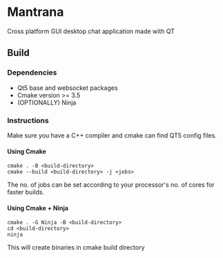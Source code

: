 # Mantrana
Cross platform GUI desktop chat application made with QT

## Build

### Dependencies
* Qt5 base and websocket packages
* Cmake version >= 3.5
* (OPTIONALLY) Ninja

### Instructions

Make sure you have a C++ compiler and cmake can find QT5 config files.

#### Using Cmake
```
cmake . -B <build-directory>
cmake --build <build-directory> -j <jobs>
```

The no. of jobs can be set according to your processor's no. of cores for faster builds.

#### Using Cmake + Ninja
```
cmake . -G Ninja -B <build-directory>
cd <build-directory>
ninja
```

This will create binaries in cmake build directory

